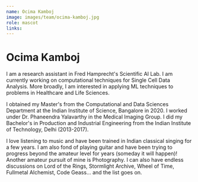 ```yaml
---
name: Ocima Kamboj
image: images/team/ocima-kamboj.jpg
role: mascot
links:
---
```


# Ocima Kamboj

I am a research assistant in Fred Hamprecht's Scientific AI Lab. I am currently working on computational techniques for Single Cell Data Analysis. More broadly, I am interested in applying ML techniques to problems in Healthcare and Life Sciences.

I obtained my Master's from the Computational and Data Sciences Department at the Indian Institute of Science, Bangalore in 2020. I worked under Dr. Phaneendra Yalavarthy in the Medical Imaging Group.
I did my Bachelor's in Production and Industrial Engineering from the Indian Institute of Technology, Delhi (2013-2017).

I love listening to music and have been trained in Indian classical singing for a few years. I am also fond of playing guitar and have been trying to progress beyond the amateur level for years (someday it will happen)!
Another amateur pursuit of mine is Photography.
I can also have endless discussions on Lord of the Rings, Stormlight Archive, Wheel of Time, Fullmetal Alchemist, Code Geass... and the list goes on.

